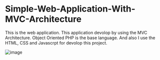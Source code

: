 # Simple-Web-Application-With-MVC-Architecture
 This is the web application. This application devolop by using the MVC Architecture.  Object Oriented PHP  is the base language. And also I use the HTML, CSS  and Javascrpt for devolop this project.

![image](https://github.com/user-attachments/assets/cbddbc55-2bb9-41d7-b6b1-2d134dab36b3)
